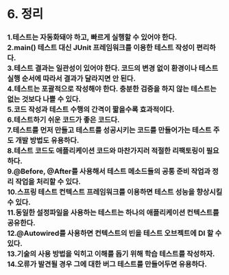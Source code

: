 # 6. 정리

<h3>1.테스트는 자동화돼야 하고, 빠르게 실행할 수 있어야 한다.<br>
2.main() 테스트 대신 JUnit 프레임워크를 이용한 테스트 작성이 편리하다.<br>
3.테스트 결과는 일관성이 있어야 한다. 코드의 변경 없이 환경이나 테스트 실행 순서에 따라서 결과가 달라지면 안 된다.<br>
4.테스트는 포괄적으로 작성해야 한다. 충분한 검증을 하지 않는 테스트는 없는 것보다 나쁠 수 있다.<br>
5.코드 작성과 테스트 수행의 간격이 짧을수록 효과적이다.<br>
6.테스트하기 쉬운 코드가 좋은 코드다.<br>
7.테스트를 먼저 만들고 테스트를 성공시키는 코드를 만들어가는 테스트 주도 개발 방법도 유용하다.<br>
8.테스트 코드도 애플리케이션 코드와 마찬가지러 적절한 리팩토링이 필요하다.<br>
9.@Before, @After를 사용해서 테스트 메소드들의 공통 준비 작업과 정리 작업을 처리할 수 있다.<br>
10.스프링 테스트 컨텍스트 프레임워크를 이용하면 테스트 성능을 향상시킬 수 있다.<br>
11.동일한 설정파일을 사용하는 테스트는 하나의 애플리케이션 컨텍스트를 공유한다.<br>
12.@Autowired를 사용하면 컨텍스트의 빈을 테스트 오브젝트에 DI 할 수 있다.<br>
13.기술의 사용 방법을 익히고 이해를 돕기 위해 학습 테스트를 작성하자.<br>
14.오류가 발견될 경우 그에 대한 버그 테스트를 만들어두면 유용하다.</h3>
